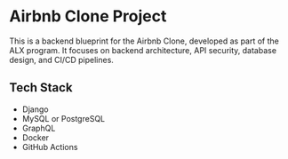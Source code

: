 # Airbnb Clone Project

This is a backend blueprint for the Airbnb Clone, developed as part of the ALX program. It focuses on backend architecture, API security, database design, and CI/CD pipelines.

## Tech Stack
- Django
- MySQL or PostgreSQL
- GraphQL
- Docker
- GitHub Actions
